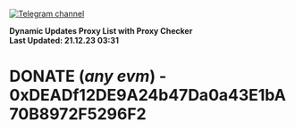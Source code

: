 [![Telegram channel](https://img.shields.io/endpoint?url=https://runkit.io/damiankrawczyk/telegram-badge/branches/master?url=https://t.me/n4z4v0d)](https://t.me/n4z4v0d) 

**Dynamic Updates Proxy List with Proxy Checker**  
**Last Updated: 21.12.23 03:31**

# DONATE (_any evm_) - 0xDEADf12DE9A24b47Da0a43E1bA70B8972F5296F2
